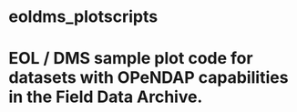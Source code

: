 # eoldms_plotscripts
# EOL / DMS sample plot code for datasets with OPeNDAP capabilities in the Field Data Archive. 
